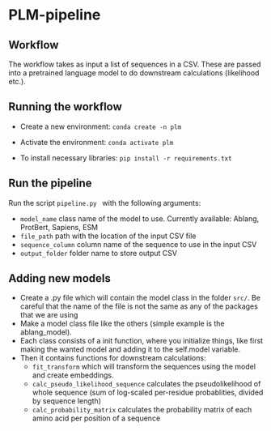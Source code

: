 # PLM-pipeline

## Workflow
The workflow takes as input a list of sequences in a CSV. These are passed into a pretrained language model to do downstream calculations (likelihood etc.).

## Running the workflow

- Create a new environment:
`conda create -n plm`

- Activate the environment:
`conda activate plm`

- To install necessary libraries:
`pip install -r requirements.txt`

## Run the pipeline
Run the script `pipeline.py ` with the following arguments:
- `model_name` class name of the model to use. Currently available: Ablang, ProtBert, Sapiens, ESM
- `file_path` path with the location of the input CSV file
- `sequence_column` column name of the sequence to use in the input CSV
- `output_folder` folder name to store output CSV

## Adding new models
- Create a .py file which will contain the model class in the folder `src/`. Be careful that the name of the file is not the same as any of the packages that we are using
- Make a model class file like the others (simple example is the ablang_model). 
- Each class consists of a init function, where you initialize things, like first making the wanted model and adding it to the self.model variable. 
- Then it contains functions for downstream calculations:
    - `fit_transform` which will transform the sequences using the model and create embeddings.
    - `calc_pseudo_likelihood_sequence` calculates the pseudolikelihood of whole sequence (sum of log-scaled per-residue probablities, divided by sequence length)
    - `calc_probability_matrix` calculates the probability matrix of each amino acid per position of a sequence
